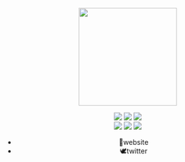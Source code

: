 <p align="center"><a href="https://tsei.jp/">
    <img width="200" src="https://res.cloudinary.com/dpimrj9cp/image/upload/v1555328364/IMG_0550.jpg">
</a></p>
<p align="center">
    <img src="https://img.shields.io/badge/license-MIT-green.svg"/>
    <img src="https://img.shields.io/badge/build-passing-green.svg"/>
    <img src="https://img.shields.io/badge/npm-1.0.0-green.svg"/>
    <br>
    <img src="https://img.shields.io/badge/django-v1.1-blue.svg"/>
    <img src="https://img.shields.io/badge/python-v3.6-blue.svg"/>
    <img src="https://img.shields.io/badge/types-Typescript-blue.svg"/>
</p>

<ul align="center">
<li><a src="https://tsei.jp/note">📒website<a> </li>
<li><a src="https://twitter.com/tseijp">🕊twitter<a></li>
</ul>
